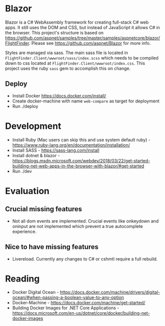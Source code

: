 # Blazor

Blazor is a C# WebAssembly framework for creating full-stack C# web apps. It still uses the DOM and CSS, but instead of JavaScript it allows C# in the browser. This project's structure is based on https://github.com/aspnet/samples/tree/master/samples/aspnetcore/blazor/FlightFinder. Please see https://github.com/aspnet/Blazor for more info.

Styles are managed via sass. The main sass file is located in `FlightFinder.Client/wwwroot/sass/index.scss` which needs to be compiled down to css located at `FlightFinder.Client/wwwroot/index.css`. This project uses the ruby `sass` gem to accomplish this on change.

## Deploy
* Install Docker https://docs.docker.com/install/
* Create docker-machine with name `web-compare` as target for deployment
* Run ./deploy

# Development
* Install Ruby (Mac users can skip this and use system default ruby) - https://www.ruby-lang.org/en/documentation/installation/
* Install SASS - https://sass-lang.com/install
* Install dotnet & blazor - https://blogs.msdn.microsoft.com/webdev/2018/03/22/get-started-building-net-web-apps-in-the-browser-with-blazor/#get-started
* Run ./dev

# Evaluation

## Crucial missing features
* Not all dom events are implemented. Crucial events like onkeydown and oninput are not implemented which prevent a true autocomplete experience.

## Nice to have missing features
* Livereload. Currently any changes to C# or cshmtl require a full rebuild.

# Reading
* Docker Digital Ocean - https://docs.docker.com/machine/drivers/digital-ocean/#when-passing-a-boolean-value-to-any-option
* Docker-Machine - https://docs.docker.com/machine/get-started/
* Building Docker Images for .NET Core Applications - https://docs.microsoft.com/en-us/dotnet/core/docker/building-net-docker-images